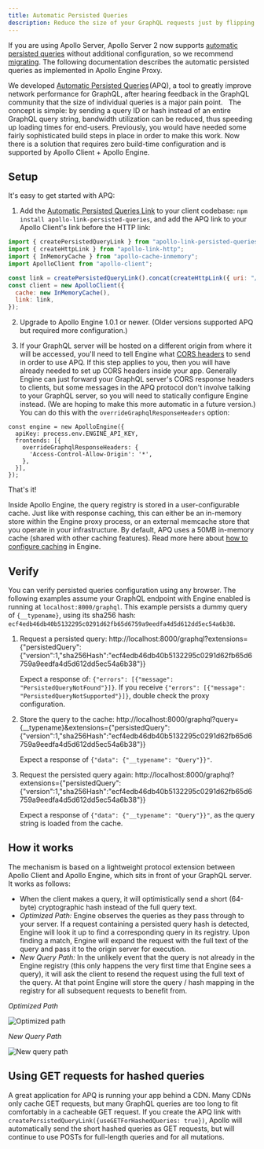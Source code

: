 ```yaml
---
title: Automatic Persisted Queries
description: Reduce the size of your GraphQL requests just by flipping a switch.
---
```


If you are using Apollo Server, Apollo Server 2 now supports [automatic persisted queries](/docs/apollo-server/features/apq.html) without additional configuration, so we recommend [migrating](/docs/apollo-server/migration-two-dot.html). The following documentation describes the automatic persisted queries as implemented in Apollo Engine Proxy.

We developed [Automatic Persisted Queries](https://dev-blog.apollodata.com/improve-graphql-performance-with-automatic-persisted-queries-c31d27b8e6ea) (APQ), a tool to greatly improve network performance for GraphQL, after hearing feedback in the GraphQL community that the size of individual queries is a major pain point.
 
The concept is simple: by sending a query ID or hash instead of an entire GraphQL query string, bandwidth utilization can be reduced, thus speeding up loading times for end-users. Previously, you would have needed some fairly sophisticated build steps in place in order to make this work. Now there is a solution that requires zero build-time configuration and is supported by Apollo Client + Apollo Engine.

<h2 id="setup">Setup</h2>

It's easy to get started with APQ:

1. Add the [Automatic Persisted Queries Link](https://github.com/apollographql/apollo-link-persisted-queries) to your client codebase: `npm install apollo-link-persisted-queries`, and add the APQ link to your Apollo Client's link before the HTTP link:
```js
import { createPersistedQueryLink } from "apollo-link-persisted-queries";
import { createHttpLink } from "apollo-link-http";
import { InMemoryCache } from "apollo-cache-inmemory";
import ApolloClient from "apollo-client";

const link = createPersistedQueryLink().concat(createHttpLink({ uri: "/graphql" }));
const client = new ApolloClient({
  cache: new InMemoryCache(),
  link: link,
});
```
2. Upgrade to Apollo Engine 1.0.1 or newer. (Older versions supported APQ but required more configuration.)

3. If your GraphQL server will be hosted on a different origin from where it will be accessed, you'll need to tell Engine what [CORS headers](https://en.wikipedia.org/wiki/Cross-origin_resource_sharing) to send in order to use APQ. If this step applies to you, then you will have already needed to set up CORS headers inside your app. Generally Engine can just forward your GraphQL server's CORS response headers to clients, but some messages in the APQ protocol don't involve talking to your GraphQL server, so you will need to statically configure Engine instead. (We are hoping to make this more automatic in a future version.) You can do this with the `overrideGraphqlResponseHeaders` option:

```
const engine = new ApolloEngine({
  apiKey: process.env.ENGINE_API_KEY,
  frontends: [{
    overrideGraphqlResponseHeaders: {
      'Access-Control-Allow-Origin': '*',
    },
  }],
});
```

That's it!

Inside Apollo Engine, the query registry is stored in a user-configurable cache.  Just like with response caching, this can either be an in-memory store within the Engine proxy process, or an external memcache store that you operate in your infrastructure. By default, APQ uses a 50MB in-memory cache (shared with other caching features). Read more here about [how to configure caching](caching.html) in Engine.

<h2 id="verify">Verify</h2>

You can verify persisted queries configuration using any browser. The following examples assume your GraphQL endpoint with Engine enabled is running at `localhost:8000/graphql`.
This example persists a dummy query of `{__typename}`, using its sha256 hash: `ecf4edb46db40b5132295c0291d62fb65d6759a9eedfa4d5d612dd5ec54a6b38`.


1. Request a persisted query: http://localhost:8000/graphql?extensions={"persistedQuery":{"version":1,"sha256Hash":"ecf4edb46db40b5132295c0291d62fb65d6759a9eedfa4d5d612dd5ec54a6b38"}}

   Expect a response of: `{"errors": [{"message": "PersistedQueryNotFound"}]}`. If you receive `{"errors": [{"message": "PersistedQueryNotSupported"}]}`, double check the proxy configuration.

2. Store the query to the cache: http://localhost:8000/graphql?query={__typename}&extensions={"persistedQuery":{"version":1,"sha256Hash":"ecf4edb46db40b5132295c0291d62fb65d6759a9eedfa4d5d612dd5ec54a6b38"}}

   Expect a response of `{"data": {"__typename": "Query"}}"`.

3. Request the persisted query again: http://localhost:8000/graphql?extensions={"persistedQuery":{"version":1,"sha256Hash":"ecf4edb46db40b5132295c0291d62fb65d6759a9eedfa4d5d612dd5ec54a6b38"}}

   Expect a response of `{"data": {"__typename": "Query"}}"`, as the query string is loaded from the cache.


<h2 id="how-it-works">How it works</h2>

The mechanism is based on a lightweight protocol extension between Apollo Client and Apollo Engine, which sits in front of your GraphQL server. It works as follows:

- When the client makes a query, it will optimistically send a short (64-byte) cryptographic hash instead of the full query text.
- *Optimized Path:* Engine observes the queries as they pass through to your server. If a request containing a persisted query hash is detected, Engine will look it up to find a corresponding query in its registry. Upon finding a match, Engine will expand the request with the full text of the query and pass it to the origin server for execution.
- *New Query Path:* In the unlikely event that the query is not already in the Engine registry (this only happens the very first time that Engine sees a query), it will ask the client to resend the request using the full text of the query. At that point Engine will store the query / hash mapping in the registry for all subsequent requests to benefit from.

*Optimized Path*

![Optimized path](./img/persistedQueries.optPath.png)

*New Query Path*

![New query path](./img/persistedQueries.newPath.png)


<h2 id="get">Using GET requests for hashed queries</h2>

A great application for APQ is running your app behind a CDN. Many CDNs only cache GET requests, but many GraphQL queries are too long to fit comfortably in a cacheable GET request.  If you create the APQ link with `createPersistedQueryLink({useGETForHashedQueries: true})`, Apollo will automatically send the short hashed queries as GET requests, but will continue to use POSTs for full-length queries and for all mutations.
